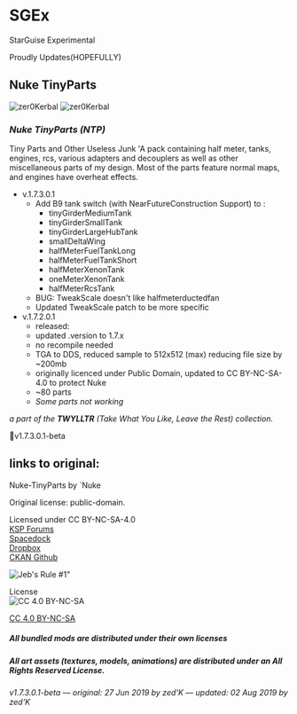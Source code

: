 # SGEx  
StarGuise Experimental  

Proudly Updates(HOPEFULLY)  

## Nuke TinyParts 
![zer0Kerbal](https://img.shields.io/badge/KSP%20version-1.7.x-66ccff.svg?style=flat-square) 
![zer0Kerbal](https://img.shields.io/badge/MOD%20version-1.7.3.1-orange.svg?style=flat-square)
### ***Nuke TinyParts (NTP)***  
Tiny Parts and Other Useless Junk
'A pack containing half meter, tanks, engines, rcs, various adapters and decouplers as well as other miscellaneous parts of my design. Most of the parts feature normal maps, and engines have overheat effects. 

* v.1.7.3.0.1
   + Add B9 tank switch (with NearFutureConstruction Support) to : 
      + tinyGirderMediumTank 
      + tinyGirderSmallTank 
      + tinyGirderLargeHubTank 
      + smallDeltaWing 
      + halfMeterFuelTankLong 
      + halfMeterFuelTankShort 
      + halfMeterXenonTank 
      + oneMeterXenonTank 
      + halfMeterRcsTank 
   + BUG: TweakScale doesn't like halfmeterductedfan 
   + Updated TweakScale patch to be more specific 
* v.1.7.2.0.1 
   + released:  
   + updated .version to 1.7.x  
   + no recompile needed
   + TGA to DDS, reduced sample to 512x512 (max) reducing file size by ~200mb
   + originally licenced under Public Domain, updated to CC BY-NC-SA-4.0 to protect Nuke
   + ~80 parts
   + *Some parts not working*


*a part of the **TWYLLTR** (Take What You Like, Leave the Rest) collection.*  
 
📌v1.7.3.0.1-beta  

## links to original:  
Nuke-TinyParts by `Nuke

Original license: public-domain.  

Licensed under CC BY-NC-SA-4.0  
[KSP Forums](https://forum.kerbalspaceprogram.com/index.php?/topic/21466-161-tiny-parts-and-other-useless-junk/)  
[Spacedock](https://spacedock.info/mod/2175/Nuke%20Refueled)  
[Dropbox](https://drive.google.com/drive/folders/1WPu-nxiyoI-xSWWkb_FJ5wDdqelR4jVk)  
[CKAN Github](https://github.com/KSP-CKAN/CKAN-meta/commit/6b00321e9a4ad5f8ccc5bebb9e57ca02cbde61d3)



![Jeb's Rule #1"](https://ic.pics.livejournal.com/asaratov/25113347/1448500/1448500_original.jpg   "Jeb's Rule #1") 


License  
![[CC 4.0 BY-NC-SA](https://creativecommons.org/licenses/by-nc-sa/4.0/)](https://i.creativecommons.org/l/by-nc-sa/4.0/88x31.png "CC 4.0 BY-NC-SA")

[CC 4.0 BY-NC-SA](https://creativecommons.org/licenses/by-nc-sa/4.0/)

##### All bundled mods are distributed under their own licenses
##### All art assets (textures, models, animations) are distributed under an All Rights Reserved License.

###### v1.7.3.0.1-beta — original: 27 Jun 2019 by zed'K — updated: 02 Aug 2019 by zed'K

